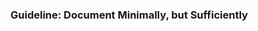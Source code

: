<div id="title">

### Guideline: Document Minimally, but Sufficiently
</div>

<div id="body">

<include src="what/container-inParent-asPanel.md" boilerplate />
<include src="how/container-inParent-asPanel.md" boilerplate />

</div>